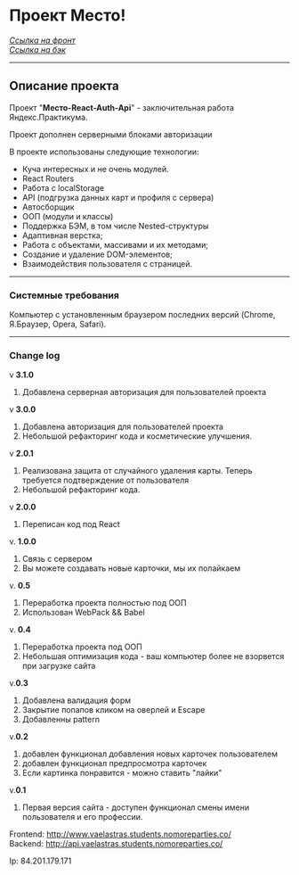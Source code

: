 # Проект Место!

_[Ссылка на фронт](http://www.vaelastras.students.nomoreparties.co/)_  
_[Ссылка на бэк](http://api.vaelastras.students.nomoreparties.co/)_  

---
## Описание проекта
Проект "**Место-React-Auth-Api**" - заключительная работа Яндекс.Практикума.


Проект дополнен серверными блоками авторизации

В проекте использованы следующие технологии:
  - Куча интересных и не очень модулей.
  - React Routers
  - Работа с localStorage
  - API (подгрузка данных карт и профиля с сервера)
  - Автосборщик
  - ООП (модули и классы)
  - Поддержка БЭМ, в том числе Nested-структуры
  - Адаптивная верстка;
  - Работа с объектами, массивами и их методами;
  - Создание и удаление DOM-элементов;
  - Взаимодействия пользователя с страницей.

-----
### Cистемные требования
Компьютер с установленным браузером последних версий (Chrome, Я.Браузер, Opera, Safari).

-----


### Change log

v **3.1.0**
1. Добавлена серверная авторизация для пользователей проекта


v **3.0.0**
1. Добавлена авторизация для пользователей проекта
2. Небольшой рефакторинг кода и косметические улучшения.


v **2.0.1**
1. Реализована защита от случайного удаления карты. Теперь требуется подтверждение от пользователя 
2. Небольшой рефакторинг кода.

v **2.0.0**
1. Переписан код под React

v. **1.0.0**
1. Связь с сервером
2. Вы можете создавать новые карточки, мы их полайкаем

v. **0.5**
1. Переработка проекта полностью под ООП 
2. Использован WebPack && Babel


v. **0.4**
1. Переработка проекта под ООП 
2. Небольшая оптимизация кода - ваш компьютер более не взорвется при загрузке сайта

v.**0.3**
1. Добавлена валидация форм
2. Закрытие попапов кликом на оверлей и Escape
3. Добавленны pattern

v.**0.2**
1. добавлен функционал добавления новых карточек пользователем
2. добавлен функционал предпросмотра карточек
3. Если картинка понравится - можно ставить "лайки"

v.**0.1**
1. Первая версия сайта - доступен функционал смены имени пользователя и его профессии.



Frontend: http://www.vaelastras.students.nomoreparties.co/   
Backend: http://api.vaelastras.students.nomoreparties.co/

Ip: 84.201.179.171

